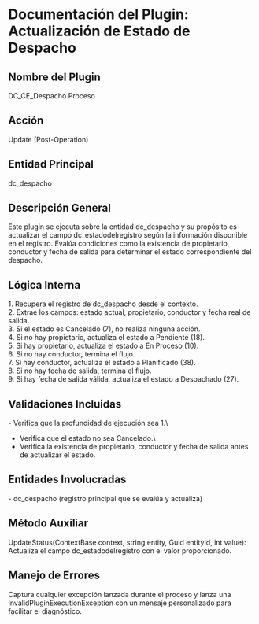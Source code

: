 # Documentación del Plugin: Actualización de Estado de Despacho

## Nombre del Plugin

DC_CE_Despacho.Proceso

## Acción

Update (Post-Operation)

## Entidad Principal

dc_despacho

## Descripción General

Este plugin se ejecuta sobre la entidad dc_despacho y su propósito es
actualizar el campo dc_estadodelregistro según la información disponible
en el registro. Evalúa condiciones como la existencia de propietario,
conductor y fecha de salida para determinar el estado correspondiente
del despacho.

## Lógica Interna

1\. Recupera el registro de dc_despacho desde el contexto.\
2. Extrae los campos: estado actual, propietario, conductor y fecha real
de salida.\
3. Si el estado es Cancelado (7), no realiza ninguna acción.\
4. Si no hay propietario, actualiza el estado a Pendiente (18).\
5. Si hay propietario, actualiza el estado a En Proceso (10).\
6. Si no hay conductor, termina el flujo.\
7. Si hay conductor, actualiza el estado a Planificado (38).\
8. Si no hay fecha de salida, termina el flujo.\
9. Si hay fecha de salida válida, actualiza el estado a Despachado (27).

## Validaciones Incluidas

\- Verifica que la profundidad de ejecución sea 1.\
- Verifica que el estado no sea Cancelado.\
- Verifica la existencia de propietario, conductor y fecha de salida
antes de actualizar el estado.

## Entidades Involucradas

\- dc_despacho (registro principal que se evalúa y actualiza)

## Método Auxiliar

UpdateStatus(ContextBase context, string entity, Guid entityId, int
value):\
Actualiza el campo dc_estadodelregistro con el valor proporcionado.

## Manejo de Errores

Captura cualquier excepción lanzada durante el proceso y lanza una
InvalidPluginExecutionException con un mensaje personalizado para
facilitar el diagnóstico.
